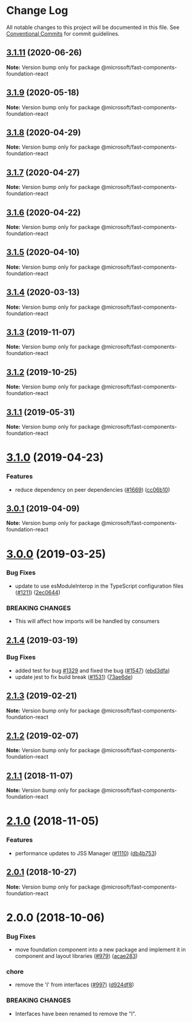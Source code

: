 # Change Log

All notable changes to this project will be documented in this file.
See [Conventional Commits](https://conventionalcommits.org) for commit guidelines.

## [3.1.11](https://github.com/Microsoft/fast/compare/@microsoft/fast-components-foundation-react@3.1.10...@microsoft/fast-components-foundation-react@3.1.11) (2020-06-26)

**Note:** Version bump only for package @microsoft/fast-components-foundation-react





## [3.1.9](https://github.com/Microsoft/fast/compare/@microsoft/fast-components-foundation-react@3.1.8...@microsoft/fast-components-foundation-react@3.1.9) (2020-05-18)

**Note:** Version bump only for package @microsoft/fast-components-foundation-react





## [3.1.8](https://github.com/Microsoft/fast/compare/@microsoft/fast-components-foundation-react@3.1.7...@microsoft/fast-components-foundation-react@3.1.8) (2020-04-29)

**Note:** Version bump only for package @microsoft/fast-components-foundation-react





## [3.1.7](https://github.com/Microsoft/fast/compare/@microsoft/fast-components-foundation-react@3.1.6...@microsoft/fast-components-foundation-react@3.1.7) (2020-04-27)

**Note:** Version bump only for package @microsoft/fast-components-foundation-react





## [3.1.6](https://github.com/Microsoft/fast/compare/@microsoft/fast-components-foundation-react@3.1.5...@microsoft/fast-components-foundation-react@3.1.6) (2020-04-22)

**Note:** Version bump only for package @microsoft/fast-components-foundation-react





## [3.1.5](https://github.com/Microsoft/fast/compare/@microsoft/fast-components-foundation-react@3.1.4...@microsoft/fast-components-foundation-react@3.1.5) (2020-04-10)

**Note:** Version bump only for package @microsoft/fast-components-foundation-react





## [3.1.4](https://github.com/Microsoft/fast/compare/@microsoft/fast-components-foundation-react@3.1.3...@microsoft/fast-components-foundation-react@3.1.4) (2020-03-13)

**Note:** Version bump only for package @microsoft/fast-components-foundation-react





## [3.1.3](https://github.com/Microsoft/fast/compare/@microsoft/fast-components-foundation-react@3.1.2...@microsoft/fast-components-foundation-react@3.1.3) (2019-11-07)

**Note:** Version bump only for package @microsoft/fast-components-foundation-react





## [3.1.2](https://github.com/Microsoft/fast/compare/@microsoft/fast-components-foundation-react@3.1.1...@microsoft/fast-components-foundation-react@3.1.2) (2019-10-25)

**Note:** Version bump only for package @microsoft/fast-components-foundation-react





## [3.1.1](https://github.com/Microsoft/fast/compare/@microsoft/fast-components-foundation-react@3.1.0...@microsoft/fast-components-foundation-react@3.1.1) (2019-05-31)

**Note:** Version bump only for package @microsoft/fast-components-foundation-react





# [3.1.0](https://github.com/Microsoft/fast/compare/@microsoft/fast-components-foundation-react@3.0.1...@microsoft/fast-components-foundation-react@3.1.0) (2019-04-23)


### Features

* reduce dependency on peer dependencies ([#1669](https://github.com/Microsoft/fast/issues/1669)) ([cc06b10](https://github.com/Microsoft/fast/commit/cc06b10))





## [3.0.1](https://github.com/Microsoft/fast/compare/@microsoft/fast-components-foundation-react@3.0.0...@microsoft/fast-components-foundation-react@3.0.1) (2019-04-09)

**Note:** Version bump only for package @microsoft/fast-components-foundation-react





# [3.0.0](https://github.com/Microsoft/fast/compare/@microsoft/fast-components-foundation-react@2.1.4...@microsoft/fast-components-foundation-react@3.0.0) (2019-03-25)


### Bug Fixes

* update to use esModuleInterop in the TypeScript configuration files ([#1211](https://github.com/Microsoft/fast/issues/1211)) ([2ec0644](https://github.com/Microsoft/fast/commit/2ec0644))


### BREAKING CHANGES

* This will affect how imports will be handled by
consumers





## [2.1.4](https://github.com/Microsoft/fast/compare/@microsoft/fast-components-foundation-react@2.1.3...@microsoft/fast-components-foundation-react@2.1.4) (2019-03-19)


### Bug Fixes

* added test for bug [#1329](https://github.com/Microsoft/fast/issues/1329) and fixed the bug ([#1547](https://github.com/Microsoft/fast/issues/1547)) ([ebd3dfa](https://github.com/Microsoft/fast/commit/ebd3dfa))
* update jest to fix build break ([#1531](https://github.com/Microsoft/fast/issues/1531)) ([73ae6de](https://github.com/Microsoft/fast/commit/73ae6de))





## [2.1.3](https://github.com/Microsoft/fast/compare/@microsoft/fast-components-foundation-react@2.1.2...@microsoft/fast-components-foundation-react@2.1.3) (2019-02-21)

**Note:** Version bump only for package @microsoft/fast-components-foundation-react





## [2.1.2](https://github.com/Microsoft/fast/compare/@microsoft/fast-components-foundation-react@2.1.1...@microsoft/fast-components-foundation-react@2.1.2) (2019-02-07)

**Note:** Version bump only for package @microsoft/fast-components-foundation-react





## [2.1.1](https://github.com/Microsoft/fast/compare/@microsoft/fast-components-foundation-react@2.1.0...@microsoft/fast-components-foundation-react@2.1.1) (2018-11-07)

**Note:** Version bump only for package @microsoft/fast-components-foundation-react





# [2.1.0](https://github.com/Microsoft/fast/compare/@microsoft/fast-components-foundation-react@2.0.1...@microsoft/fast-components-foundation-react@2.1.0) (2018-11-05)


### Features

* performance updates to JSS Manager ([#1110](https://github.com/Microsoft/fast/issues/1110)) ([db4b753](https://github.com/Microsoft/fast/commit/db4b753))





## [2.0.1](https://github.com/Microsoft/fast/compare/@microsoft/fast-components-foundation-react@2.0.0...@microsoft/fast-components-foundation-react@2.0.1) (2018-10-27)

**Note:** Version bump only for package @microsoft/fast-components-foundation-react





# 2.0.0 (2018-10-06)


### Bug Fixes

* move foundation component into a new package and implement it in component and layout libraries ([#979](https://github.com/Microsoft/fast/issues/979)) ([acae283](https://github.com/Microsoft/fast/commit/acae283))


### chore

* remove the 'I' from interfaces ([#997](https://github.com/Microsoft/fast/issues/997)) ([d924df8](https://github.com/Microsoft/fast/commit/d924df8))


### BREAKING CHANGES

* Interfaces have been renamed to remove the "I".
